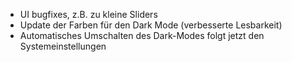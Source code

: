 * UI bugfixes, z.B. zu kleine Sliders
* Update der Farben für den Dark Mode (verbesserte Lesbarkeit)
* Automatisches Umschalten des Dark-Modes folgt jetzt den Systemeinstellungen